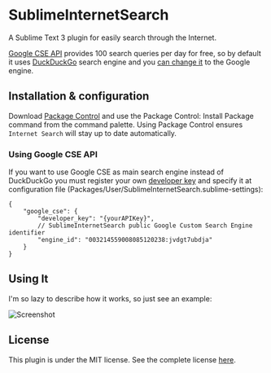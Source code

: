 # SublimeInternetSearch

A Sublime Text 3 plugin for easily search through the Internet.

[Google CSE API](https://developers.google.com/custom-search/docs/overview) provides 100 search queries per day for free, so by default it uses [DuckDuckGo](https://duckduckgo.com/) search engine and you [can change it](#installation-configuration) to the Google engine.

## Installation & configuration

Download [Package Control](https://sublime.wbond.net/installation) and use the Package Control: Install Package command from the command palette. Using Package Control ensures `Internet Search` will stay up to date automatically.

### Using Google CSE API 

If you want to use Google CSE as main search engine instead of DuckDuckGo you must register 
your own [developer key](https://developers.google.com/custom-search/v1/getting_started#auth) and specify it at configuration file (Packages/User/SublimeInternetSearch.sublime-settings):

```
{
    "google_cse": {
        "developer_key": "{yourAPIKey}", 
        // SublimeInternetSearch public Google Custom Search Engine identifier
        "engine_id": "003214559008085120238:jvdgt7ubdja"
    }
}
```

## Using It

I'm so lazy to describe how it works, so just see an example:

![Screenshot](https://github.com/krasun/SublimeInternetSearch/blob/master/screenshot.png?raw=true "Screenshot")

## License

This plugin is under the MIT license. See the complete license [here](https://github.com/krasun/SublimeInternetSearch/blob/master/LICENSE).
